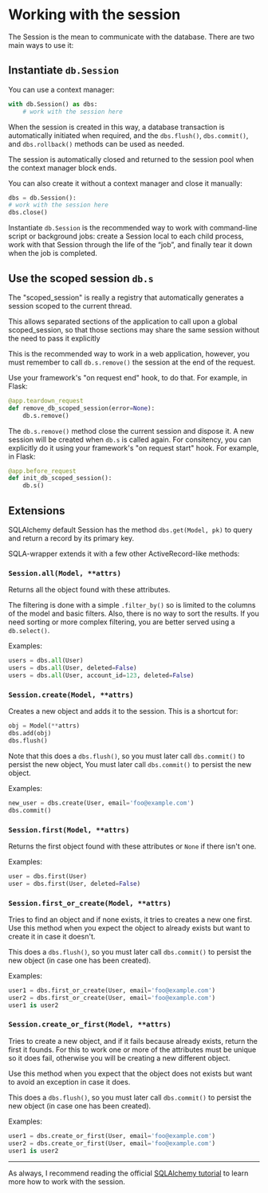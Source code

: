 # Working with the session

The Session is the mean to communicate with the database.
There are two main ways to use it:

## Instantiate `db.Session`

You can use a context manager:

```python
with db.Session() as dbs:
    # work with the session here
```

When the session is created in this way, a database transaction is automatically initiated when required, and the `dbs.flush()`, `dbs.commit()`, and `dbs.rollback()` methods can be used as needed.

The session is automatically closed and returned to the session pool when the context manager block ends.

You can also create it without a context manager and close it manually:

```python
dbs = db.Session():
# work with the session here
dbs.close()
```

Instantiate `db.Session` is the recommended way to work with command-line script or background jobs: create a Session local to each child process, work with that Session through the life of the “job”, and finally tear it down when the job is completed.

## Use the scoped session `db.s`

The "scoped_session" is really a registry that automatically generates a session scoped to the current thread.

This allows separated sections of the application to call upon a global scoped_session, so that those sections may share the same session without the need to pass it explicitly

This is the recommended way to work in a web application, however, you must remember to call `db.s.remove()` the session at the end of the request.

 Use your framework's "on request end" hook, to do that. For example, in Flask:

```python
@app.teardown_request
def remove_db_scoped_session(error=None):
    db.s.remove()
```

The `db.s.remove()` method close the current session and dispose it. A new session will be created when `db.s` is called again. For consitency, you can explicitly do it using your framework's "on request start" hook. For example, in Flask:

```python
@app.before_request
def init_db_scoped_session():
    db.s()
```

## Extensions

SQLAlchemy default Session has the method `dbs.get(Model, pk)` to query and return a record by its primary key.

SQLA-wrapper extends it with a few other ActiveRecord-like methods:

### `Session.all(Model, **attrs)`

Returns all the object found with these attributes.

The filtering is done with a simple `.filter_by()` so is limited to the columns of the model and basic filters. Also, there is no way to sort the results. If you need sorting or more complex filtering, you are better served using a `db.select()`.

Examples:

```python
users = dbs.all(User)
users = dbs.all(User, deleted=False)
users = dbs.all(User, account_id=123, deleted=False)
```

### `Session.create(Model, **attrs)`

Creates a new object and adds it to the session. This is a shortcut for:

```python
obj = Model(**attrs)
dbs.add(obj)
dbs.flush()
```

Note that this does a `dbs.flush()`, so you must later call `dbs.commit()` to persist the new object, You must later call `dbs.commit()` to persist the new object.

Examples:

```python
new_user = dbs.create(User, email='foo@example.com')
dbs.commit()
```

### `Session.first(Model, **attrs)`

Returns the first object found with these attributes or `None` if there isn't one.

Examples:

```python
user = dbs.first(User)
user = dbs.first(User, deleted=False)
```

### `Session.first_or_create(Model, **attrs)`

Tries to find an object and if none exists, it tries to creates a new one first. Use this method when you expect the object to already exists but want to create it in case it doesn't.

This does a `dbs.flush()`, so you must later call `dbs.commit()` to persist the new object (in case one has been created).

Examples:

```python
user1 = dbs.first_or_create(User, email='foo@example.com')
user2 = dbs.first_or_create(User, email='foo@example.com')
user1 is user2
```

### `Session.create_or_first(Model, **attrs)`

Tries to create a new object, and if it fails because already exists, return the first it founds. For this to work one or more of the attributes must be unique so it does fail, otherwise you will be creating a new different object.

Use this method when you expect that the object does not exists but want to avoid an exception in case it does.

This does a `dbs.flush()`, so you must later call `dbs.commit()` to persist the new object (in case one has been created).

Examples:

```python
user1 = dbs.create_or_first(User, email='foo@example.com')
user2 = dbs.create_or_first(User, email='foo@example.com')
user1 is user2
```

---

As always, I recommend reading the official [SQLAlchemy tutorial](https://docs.sqlalchemy.org/en/14/tutorial/orm_data_manipulation.html#tutorial-orm-data-manipulation) to learn more how to work with the session.
